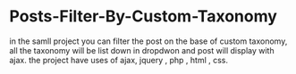 # Posts-Filter-By-Custom-Taxonomy
in the samll project you can filter the post on the base of custom taxonomy, all the taxonomy will be list down in dropdwon and post will display with ajax.
the project have uses of ajax, jquery , php , html , css.
